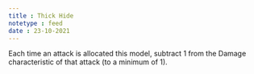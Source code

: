 ```yaml
---
title : Thick Hide
notetype : feed
date : 23-10-2021
---
```


Each time an attack is allocated this model, subtract 1 from the Damage characteristic of that attack (to a minimum of 1).